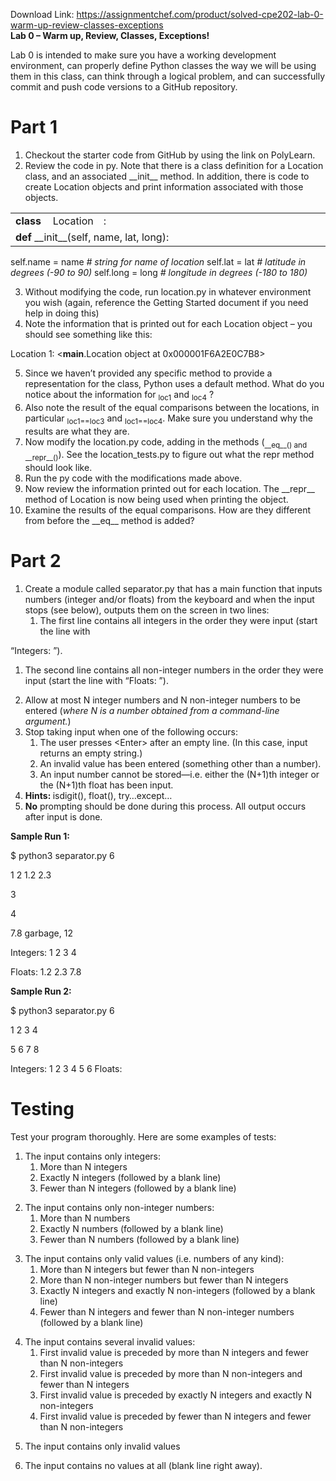 Download Link: https://assignmentchef.com/product/solved-cpe202-lab-0-warm-up-review-classes-exceptions
<br>
<strong>Lab 0 – Warm up, Review, Classes, Exceptions! </strong>

Lab 0 is intended to make sure you have a working development environment, can properly define Python classes the way we will be using them in this class, can think through a logical problem, and can successfully commit and push code versions to a GitHub repository.

<h1>Part 1</h1>

<ol>

 <li>Checkout the starter code from GitHub by using the link on PolyLearn.</li>

 <li>Review the code in py. Note that there is a class definition for a Location class, and an associated __init__ method. In addition, there is code to create Location objects and print information associated with those objects.</li>

</ol>




<table width="0">

 <tbody>

  <tr>

   <td width="45"><strong>class </strong></td>

   <td width="58">Location</td>

   <td width="520">:</td>

  </tr>

  <tr>

   <td colspan="3" width="623">    <strong>def </strong>__init__(self, name, lat, long):</td>

  </tr>

 </tbody>

</table>

self.name = name    <em># string for name of location         </em>self.lat = lat      <em># latitude in degrees (-90 to 90)         </em>self.long = long    <em># longitude in degrees (-180 to 180)</em>




<ol start="3">

 <li>Without modifying the code, run location.py in whatever environment you wish (again, reference the Getting Started document if you need help in doing this)</li>

 <li>Note the information that is printed out for each Location object – you should see something like this:</li>

</ol>

Location 1: &lt;__main__.Location object at 0x000001F6A2E0C7B8&gt;

<ol start="5">

 <li>Since we haven’t provided any specific method to provide a representation for the class, Python uses a default method. What do you notice about the information for <sub>loc1</sub> and <sub>loc4</sub> ?</li>

 <li>Also note the result of the equal comparisons between the locations, in particular <sub>loc1==loc3</sub> and <sub>loc1==loc4</sub>. Make sure you understand why the results are what they are.</li>

 <li>Now modify the location.py code, adding in the methods (<sub>__eq__() and __repr__()</sub>). See the location_tests.py to figure out what the repr method should look like.</li>

 <li>Run the py code with the modifications made above.</li>

 <li>Now review the information printed out for each location. The __repr__ method of Location is now being used when printing the object.</li>

 <li>Examine the results of the equal comparisons. How are they different from before the __eq__ method is added?</li>

</ol>







<h1>Part 2</h1>




<ol>

 <li>Create a module called separator.py that has a main function that inputs numbers (integer and/or floats) from the keyboard and when the input stops (see below), outputs them on the screen in two lines:

  <ol>

   <li>The first line contains all integers in the order they were input (start the line with</li>

  </ol></li>

</ol>

“Integers: ”).

<ol>

 <li>The second line contains all non-integer numbers in the order they were input (start the line with “Floats: ”).</li>

</ol>

<ol start="2">

 <li>Allow at most N integer numbers and N non-integer numbers to be entered (<em>where N is a number obtained from a command-line argument.</em>)</li>

 <li>Stop taking input when one of the following occurs:

  <ol>

   <li>The user presses &lt;Enter&gt; after an empty line. (In this case, input returns an empty string.)</li>

   <li>An invalid value has been entered (something other than a number).</li>

   <li>An input number cannot be stored—i.e. either the (N+1)th integer or the (N+1)th float has been input.</li>

  </ol></li>

 <li><strong>Hints: </strong>isdigit(), float(), try…except…</li>

 <li><strong>No</strong> prompting should be done during this process. All output occurs after input is done.</li>

</ol>

<strong>Sample Run 1: </strong>

$ python3 separator.py 6

1 2 1.2 2.3

3

4

7.8 garbage, 12

Integers: 1 2 3 4

Floats: 1.2 2.3 7.8<strong>  </strong>

<strong> </strong>

<strong>Sample Run 2: </strong>

$ python3 separator.py 6

1 2 3 4

5 6 7 8

Integers: 1 2 3 4 5 6 Floats:




<strong> </strong>

<h1>Testing</h1>




Test your program thoroughly. Here are some examples of tests:




<ol>

 <li>The input contains only integers:

  <ol>

   <li>More than N integers</li>

   <li>Exactly N integers (followed by a blank line)</li>

   <li>Fewer than N integers (followed by a blank line)</li>

  </ol></li>

</ol>




<ol start="2">

 <li>The input contains only non-integer numbers:

  <ol>

   <li>More than N numbers</li>

   <li>Exactly N numbers (followed by a blank line)</li>

   <li>Fewer than N numbers (followed by a blank line)</li>

  </ol></li>

</ol>




<ol start="3">

 <li>The input contains only valid values (i.e. numbers of any kind):

  <ol>

   <li>More than N integers but fewer than N non-integers</li>

   <li>More than N non-integer numbers but fewer than N integers</li>

   <li>Exactly N integers and exactly N non-integers (followed by a blank line)</li>

   <li>Fewer than N integers and fewer than N non-integer numbers (followed by a blank line)</li>

  </ol></li>

</ol>




<ol start="4">

 <li>The input contains several invalid values:

  <ol>

   <li>First invalid value is preceded by more than N integers and fewer than N non-integers</li>

   <li>First invalid value is preceded by more than N non-integers and fewer than N integers</li>

   <li>First invalid value is preceded by exactly N integers and exactly N non-integers</li>

   <li>First invalid value is preceded by fewer than N integers and fewer than N non-integers</li>

  </ol></li>

</ol>




<ol start="5">

 <li>The input contains only invalid values</li>

</ol>




<ol start="6">

 <li>The input contains no values at all (blank line right away).</li>

</ol>



